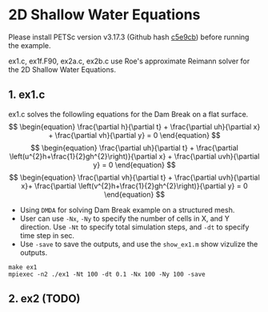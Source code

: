 # 2D Shallow Water Equations

Please install PETSc version v3.17.3 (Github hash [c5e9cb](https://github.com/petsc/petsc/commit/c5e9cb188e4dab0f70a8981c0ddfcef5a478e87f)) before running the example.

ex1.c, ex1f.F90, ex2a.c, ex2b.c use Roe's approximate Reimann solver for the 2D Shallow Water Equations.

## 1. ex1.c
ex1.c solves the followling equations for the Dam Break on a flat surface.
$$
\begin{equation}
  \frac{\partial h}{\partial t} + \frac{\partial uh}{\partial x} + \frac{\partial vh}{\partial y} = 0
\end{equation}
$$
$$
\begin{equation}
  \frac{\partial uh}{\partial t} + \frac{\partial \left(u^{2}h+\frac{1}{2}gh^{2}\right)}{\partial x} + \frac{\partial uvh}{\partial y} = 0
\end{equation}
$$
$$
\begin{equation}
  \frac{\partial vh}{\partial t} + \frac{\partial uvh}{\partial x}+ \frac{\partial \left(v^{2}h+\frac{1}{2}gh^{2}\right)}{\partial y}  = 0 
\end{equation}
$$
* Using ``DMDA`` for solving Dam Break example on a structured mesh. 
* User can use ``-Nx``, ``-Ny`` to specify the number of cells in X, and Y direction. Use ``-Nt`` to specify total simulation steps, and ``-dt`` to specify time step in sec. 
* Use ``-save`` to save the outputs, and use the ``show_ex1.m`` show vizulize the outputs.

```
make ex1
mpiexec -n2 ./ex1 -Nt 100 -dt 0.1 -Nx 100 -Ny 100 -save
```

## 2. ex2 (TODO)